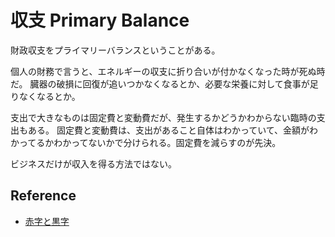 # 収支 Primary Balance

財政収支をプライマリーバランスということがある。

個人の財務で言うと、エネルギーの収支に折り合いが付かなくなった時が死ぬ時だ。
臓器の破損に回復が追いつかなくなるとか、必要な栄養に対して食事が足りなくなるとか。

支出で大きなものは固定費と変動費だが、発生するかどうかわからない臨時の支出もある。
固定費と変動費は、支出があること自体はわかっていて、金額がわかってるかわかってないかで分けられる。固定費を減らすのが先決。

ビジネスだけが収入を得る方法ではない。

## Reference

- [赤字と黒字](./赤字と黒字.md)
